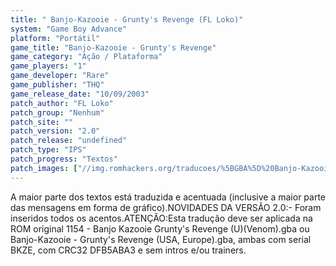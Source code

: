 ```yaml
---
title: " Banjo-Kazooie - Grunty's Revenge (FL Loko)"
system: "Game Boy Advance"
platform: "Portátil"
game_title: "Banjo-Kazooie - Grunty's Revenge"
game_category: "Ação / Plataforma"
game_players: "1"
game_developer: "Rare"
game_publisher: "THQ"
game_release_date: "10/09/2003"
patch_author: "FL Loko"
patch_group: "Nenhum"
patch_site: ""
patch_version: "2.0"
patch_release: "undefined"
patch_type: "IPS"
patch_progress: "Textos"
patch_images: ["//img.romhackers.org/traducoes/%5BGBA%5D%20Banjo-Kazooie%20-%20Grunty's%20Revenge%20-%20FL%20Loko%20-%201.png","//img.romhackers.org/traducoes/%5BGBA%5D%20Banjo-Kazooie%20-%20Grunty's%20Revenge%20-%20FL%20Loko%20-%202.png","//img.romhackers.org/traducoes/%5BGBA%5D%20Banjo-Kazooie%20-%20Grunty's%20Revenge%20-%20FL%20Loko%20-%203.png"]
---
```

A maior parte dos textos está traduzida e acentuada (inclusive a maior parte das mensagens em forma de gráfico).NOVIDADES DA VERSÃO 2.0:- Foram inseridos todos os acentos.ATENÇÃO:Esta tradução deve ser aplicada na ROM original 1154 - Banjo Kazooie Grunty's Revenge (U)(Venom).gba ou Banjo-Kazooie - Grunty's Revenge (USA, Europe).gba, ambas com serial BKZE, com CRC32 DFB5ABA3 e sem intros e/ou trainers.
